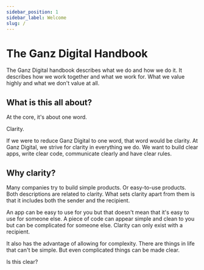 ```yaml
---
sidebar_position: 1
sidebar_label: Welcome
slug: /
---
```


# The Ganz Digital Handbook

The Ganz Digital handbook describes what we do and how we do it. It describes how we work together and what we work for. What we value highly and what we don't value at all.

## What is this all about?

At the core, it's about one word.

Clarity.

If we were to reduce Ganz Digital to one word, that word would be clarity. At Ganz Digital, we strive for clarity in everything we do. We want to build clear apps, write clear code, communicate clearly and have clear rules.

## Why clarity?

Many companies try to build simple products. Or easy-to-use products. Both descriptions are related to clarity. What sets clarity apart from them is that it includes both the sender and the recipient.

An app can be easy to use for you but that doesn't mean that it's easy to use for someone else. A piece of code can appear simple and clean to you but can be complicated for someone else. Clarity can only exist with a recipient.

It also has the advantage of allowing for complexity. There are things in life that can't be simple. But even complicated things can be made clear.

Is this clear?
